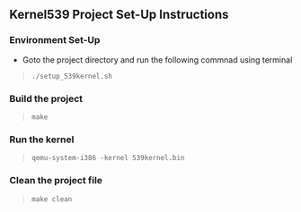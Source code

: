 ## **Kernel539 Project Set-Up Instructions**

### Environment Set-Up
- Goto the project directory and run the following commnad using terminal
> `./setup_539kernel.sh`

### Build the project
> `make`

### Run the kernel
> `qemu-system-i386 -kernel 539kernel.bin`

### Clean the project file
> `make clean`